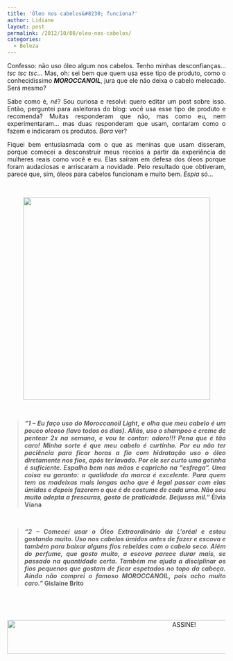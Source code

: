 ```yaml
---
title: 'Óleo nos cabelos&#8230; funciona?'
author: Lidiane
layout: post
permalink: /2012/10/08/oleo-nos-cabelos/
categories:
  - Beleza
---
```

<p style="text-align: justify;">
  Confesso: não uso óleo algum nos cabelos. Tenho minhas desconfianças&#8230; <em>tsc tsc tsc</em>&#8230; Mas, oh: sei bem que quem usa esse tipo de produto, como o conhecidíssimo <strong><em>MOROCCANOIL</em></strong>, jura que ele não deixa o cabelo melecado. Será mesmo?
</p>

<p style="text-align: justify;" align="justify">
  Sabe como é, <em>né</em>? Sou curiosa e resolvi: quero editar um post sobre isso. Então, perguntei para asleitoras do blog: você usa esse tipo de produto e recomenda? Muitas responderam que não, mas como eu, nem experimentaram… mas duas responderam que usam, contaram como o fazem e indicaram os produtos. <em>Bora</em> ver?
</p>

<!--more-->

<p align="justify">
  Fiquei bem entusiasmada com o que as meninas que usam disseram, porque comecei a desconstruir meus receios a partir da experiência de mulheres reais como você e eu. Elas saíram em defesa dos óleos porque foram audaciosas e arriscaram a novidade. Pelo resultado que obtiveram, parece que, sim, óleos para cabelos funcionam e muito bem. <em>Espia</em> só…
</p>

&nbsp;

<p align="center">
  <a href="http://www.trololodemulher.com.br/2012/10/08/oleo-nos-cabelos/beleza-cabelos-oleos/" rel="attachment wp-att-9211"><img class="alignnone size-full wp-image-9211" title="BELEZA-CABELOS-OLEOS" src="https://www.trololodemulher.com.br/2012/10/BELEZA-CABELOS-OLEOS.png" alt="" width="431" height="466" /></a>
</p>

&nbsp;

> <p align="justify">
>   <strong><em>“1 &#8211; Eu faço uso do Moroccanoil Light, e olha que meu cabelo é um pouco oleoso (lavo todos os dias). Aliás, uso o shampoo e creme de pentear 2x na semana, e vou te contar: adoro!!! Pena que é tão caro! Minha sorte é que meu cabelo é curtinho. Por eu não ter paciência para ficar horas a fio com hidratação uso o óleo diretamente nos fios, após ter lavado. Por ele ser curto uma gotinha é suficiente. Espalho bem nas mãos e capricho na &#8220;esfrega&#8221;. Uma coisa eu garanto: a qualidade da marca é excelente. Para quem tem as madeixas mais longas acho que é legal passar com elas úmidas e depois fazerem o que é de costume de cada uma. Não sou muito adepta a frescuras, gosto de praticidade. Beijusss mil.”</em> Élvia Viana</strong>
> </p>

&nbsp;

> <p align="justify">
>   <strong><em>“2 &#8211; Comecei usar o Óleo Extraordinário da L&#8217;oréal e estou gostando muito. </em><em>Uso nos cabelos úmidos antes de fazer e escova e também para baixar alguns fios rebeldes com o cabelo seco. Além do perfume, que gosto muito, a escova parece durar mais, se passado na quantidade certa. Também me ajuda a disciplinar os fios pequenos que gostam de ficar espetados no topo da cabeça. Ainda não comprei o famoso MOROCCANOIL, pois acho muito caro.”</em> Gislaine Brito</strong>
> </p>

&nbsp;

&nbsp;

<p align="center">
  <a href="http://feedburner.google.com/fb/a/mailverify?uri=blogBichaFemea&loc=en_US" target="_blank" rel="noopener noreferrer"><img class="alignnone size-full wp-image-10439" src="https://www.trololodemulher.com.br/2014/09/ASSINE.png" alt="ASSINE!" width="800" height="78" /></a>
</p>